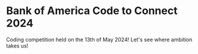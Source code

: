 # Bank of America Code to Connect 2024
 Coding competition held on the 13th of May 2024! Let's see where ambition takes us!
